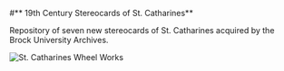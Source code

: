 #** 19th Century Stereocards of St. Catharines**

Repository of seven new stereocards of St. Catharines acquired by the Brock University Archives.  

![St. Catharines Wheel Works](https://dr.library.brocku.ca/bitstream/handle/10464/15069/20210223102518159_0005.jpg)


